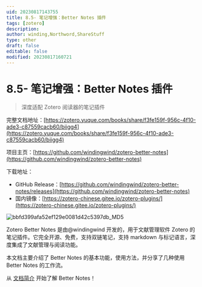 ```yaml
---
uid: 20230817143755
title: 8.5- 笔记增强：Better Notes 插件
tags: [zotero]
description: 
author: winding,Northword,ShareStuff
type: other
draft: false
editable: false
modified: 20230817160721
---
```


# 8.5- 笔记增强：Better Notes 插件

> 深度适配 Zotero 阅读器的笔记插件

完整文档地址：[https://zotero.yuque.com/books/share/f3fe159f-956c-4f10-ade3-c87559cacb60/biigg4](https://zotero.yuque.com/books/share/f3fe159f-956c-4f10-ade3-c87559cacb60/biigg4)

项目主页：[https://github.com/windingwind/zotero-better-notes](https://github.com/windingwind/zotero-better-notes)

下载地址：

- GitHub Release：[https://github.com/windingwind/zotero-better-notes/releases](https://github.com/windingwind/zotero-better-notes)
- 国内镜像：[https://zotero-chinese.gitee.io/zotero-plugins/](https://zotero-chinese.gitee.io/zotero-plugins/)

![bbfd399afa52ef129e0081d42c5397db_MD5](https://cdn.pkmer.cn/images/202308171546699.png!pkmer)

Zotero Better Notes 是由@windingwind 开发的，用于文献管理软件 Zotero 的笔记插件。它完全开源、免费，支持双链笔记，支持 markdown 与标记语言，深度集成了文献管理与阅读功能。

本文档主要介绍了 Better Notes 的基本功能，使用方法，并分享了几种使用 Better Notes 的工作流。

从 [文档简介](https://zotero.yuque.com/books/share/f3fe159f-956c-4f10-ade3-c87559cacb60/biigg4) 开始了解 Better Notes！
